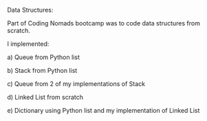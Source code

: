 Data Structures:

Part of Coding Nomads bootcamp was to code data structures from scratch.

I implemented:

a) Queue from Python list

b) Stack from Python list

c) Queue from 2 of my implementations of Stack

d) Linked List from scratch

e) Dictionary using Python list and my implementation of Linked List
